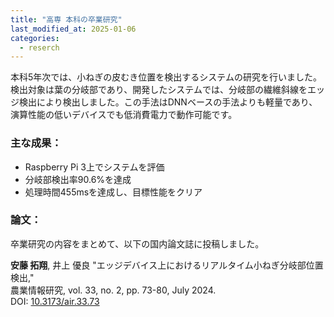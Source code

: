 ```yaml
---
title: "高専 本科の卒業研究"
last_modified_at: 2025-01-06
categories:
  - reserch
---
```


本科5年次では、小ねぎの皮むき位置を検出するシステムの研究を行いました。検出対象は葉の分岐部であり、開発したシステムでは、分岐部の繊維斜線をエッジ検出により検出しました。この手法はDNNベースの手法よりも軽量であり、演算性能の低いデバイスでも低消費電力で動作可能です。

### 主な成果：

* Raspberry Pi 3上でシステムを評価
* 分岐部検出率90.6%を達成
* 処理時間455msを達成し、目標性能をクリア

### 論文：

卒業研究の内容をまとめて、以下の国内論文誌に投稿しました。

 **安藤 拓翔**, 井上 優良
  "エッジデバイス上におけるリアルタイム小ねぎ分岐部位置検出,"  
  農業情報研究, vol. 33, no. 2, pp. 73-80, July 2024.  
  DOI: [10.3173/air.33.73](https://doi.org/10.3173/air.33.73)  